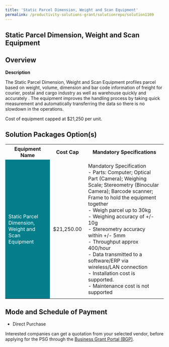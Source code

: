 ```yaml
---
title: 'Static Parcel Dimension, Weight and Scan Equipment'
permalink: /productivity-solutions-grant/solutionrepo/solution1169
---
```


## Static Parcel Dimension, Weight and Scan Equipment

## Overview

**Description**

The Static Parcel Dimension, Weight and Scan Equipment profiles parcel based on weight, volume, dimension and bar code information of freight for courier, postal and cargo industry as well as warehouse quickly and accurately . The equipment improves the handling process by taking quick measurement and automatically transferring the data so there is no slowdown in the operations.

Cost of equipment capped at $21,250 per unit. 

## Solution Packages Option(s)

<table>
<tr>
<th><b>Equipment Name</b></th>
<th><b>Cost Cap</b></th>
<th><b>Mandatory Specifications</b></th>
</tr>
<tr>
<td style='padding: 10px; background-color: #037E8A; color: #FFFFFF;'>Static Parcel Dimension, Weight and Scan Equipment</td>
<td style='padding: 10px;'>$21,250.00</td>
<td style='padding: 10px;'>Mandatory Specification<br>- Parts: Computer; Optical Part (Camera); Weighing Scale; Stereometry (Binocular Camera); Barcode scanner; Frame to hold the equipment together<br>- Weigh parcel up to 30kg<br>- Weighing accuracy of +/- 10g<br>- Stereometry accuracy within +/- 5mm<br>- Throughput approx 400/hour<br>- Data transmitted to a software/ERP via wireless/LAN connection<br>- Installation cost is supported.<br>- Maintenance cost is not supported</td>
</tr>
</table>

## Mode and Schedule of Payment

 - Direct Purchase

Interested companies can get a quotation from your selected vendor, before applying for the PSG through the <a href='https://www.businessgrants.gov.sg/' target='_blank' rel='noopener'>Business Grant Portal (BGP)</a>.

<script src="/jquery/resize-tables.js"></script>
